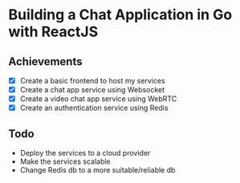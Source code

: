 # Building a Chat Application in Go with ReactJS

## Achievements

- [x] Create a basic frontend to host my services
- [x] Create a chat app service using Websocket
- [x] Create a video chat app service using WebRTC
- [x] Create an authentication service using Redis

## Todo

- Deploy the services to a cloud provider
- Make the services scalable
- Change Redis db to a more suitable/reliable db
